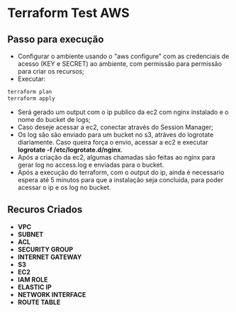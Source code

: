 # Terraform Test AWS

## Passo para execução 

- Configurar o ambiente usando o "aws configure" com as credenciais de acesso (KEY e SECRET) ao ambiente, com permissão para permissão para criar os recursos;
- Executar:
```sh
terraform plan
terraform apply
```
- Será gerado um output com o ip publico da ec2 com nginx instalado e o nome do bucket de logs;
- Caso deseje acessar a ec2, conectar através do Session Manager;
- Os log são são enviado para um bucket no s3, atráves do logrotate diariamente. Caso queira força o envio, acessar a ec2 e executar **logrotate -f /etc/logrotate.d/nginx**.
- Após a criação da ec2, algumas chamadas são feitas ao nginx para gerar log no access.log e enviadas para o bucket.
- Após a execução do terraform, com o output do ip, ainda é necessario espera até 5 minutos para que a instalação seja concluida, para poder acessar o ip e os log no bucket.

## Recuros Criados
- **VPC**
- **SUBNET**
- **ACL**
- **SECURITY GROUP**
- **INTERNET GATEWAY**
- **S3**
- **EC2**
- **IAM ROLE**
- **ELASTIC IP**
- **NETWORK INTERFACE**
- **ROUTE TABLE**
